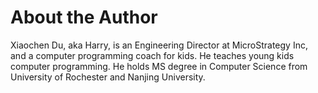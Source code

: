 # About the Author

Xiaochen Du, aka Harry,  is an Engineering Director at MicroStrategy Inc, and a computer programming coach for kids. He teaches young kids computer programming.  He holds MS degree in Computer Science from University of Rochester and Nanjing University. 





